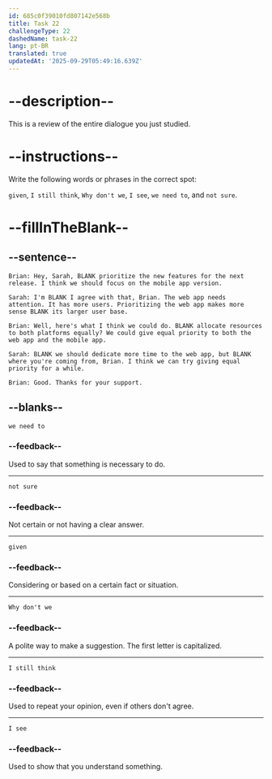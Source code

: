```yaml
---
id: 685c0f39010fd807142e568b
title: Task 22
challengeType: 22
dashedName: task-22
lang: pt-BR
translated: true
updatedAt: '2025-09-29T05:49:16.639Z'
---
```


<!-- REVIEW -->

# --description--

This is a review of the entire dialogue you just studied.

# --instructions--

Write the following words or phrases in the correct spot:

`given`, `I still think`, `Why don't we`, `I see`, `we need to`, and `not sure`.

# --fillInTheBlank--

## --sentence--

`Brian: Hey, Sarah, BLANK prioritize the new features for the next release. I think we should focus on the mobile app version.`

`Sarah: I'm BLANK I agree with that, Brian. The web app needs attention. It has more users. Prioritizing the web app makes more sense BLANK its larger user base.`

`Brian: Well, here's what I think we could do. BLANK allocate resources to both platforms equally? We could give equal priority to both the web app and the mobile app.`

`Sarah: BLANK we should dedicate more time to the web app, but BLANK where you're coming from, Brian. I think we can try giving equal priority for a while.`

`Brian: Good. Thanks for your support.`

## --blanks--

`we need to`

### --feedback--

Used to say that something is necessary to do.

---

`not sure`

### --feedback--

Not certain or not having a clear answer.

---

`given`

### --feedback--

Considering or based on a certain fact or situation.

---

`Why don't we`

### --feedback--

A polite way to make a suggestion. The first letter is capitalized.

---

`I still think`

### --feedback--

Used to repeat your opinion, even if others don't agree.

---

`I see`

### --feedback--

Used to show that you understand something.
